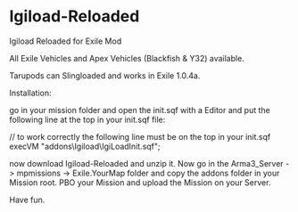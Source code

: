 # Igiload-Reloaded
Igiload Reloaded for Exile Mod

All Exile Vehicles and Apex Vehicles (Blackfish & Y32) available.

Tarupods can Slingloaded and works in Exile 1.0.4a.

Installation:

go in your mission folder and open the init.sqf with a Editor and put the following line at the top in your init.sqf file:

// to work correctly the following line must be on the top in your init.sqf
execVM "addons\Igiload\IgiLoadInit.sqf";

now download Igiload-Reloaded and unzip it. Now go in the Arma3_Server -> mpmissions -> Exile.YourMap folder and copy the addons folder in your Mission root. PBO your Mission and upload the Mission on your Server. 

Have fun.
